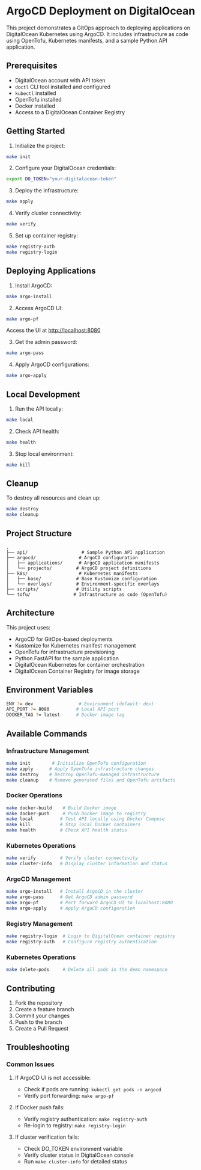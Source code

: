 # ArgoCD Deployment on DigitalOcean

This project demonstrates a GitOps approach to deploying applications on DigitalOcean Kubernetes using ArgoCD. It includes infrastructure as code using OpenTofu, Kubernetes manifests, and a sample Python API application.

## Prerequisites

- DigitalOcean account with API token
- `doctl` CLI tool installed and configured
- `kubectl` installed
- OpenTofu installed
- Docker installed
- Access to a DigitalOcean Container Registry

## Getting Started

1. Initialize the project:

```bash
make init
```

2. Configure your DigitalOcean credentials:

```bash
export DO_TOKEN="your-digitalocean-token"
```

3. Deploy the infrastructure:

```bash
make apply
```

4. Verify cluster connectivity:

```bash
make verify
```

5. Set up container registry:

```bash
make registry-auth
make registry-login
```

## Deploying Applications

1. Install ArgoCD:

```bash
make argo-install
```

2. Access ArgoCD UI:

```bash
make argo-pf
```

Access the UI at <http://localhost:8080>

3. Get the admin password:

```bash
make argo-pass
```

4. Apply ArgoCD configurations:

```bash
make argo-apply
```

## Local Development

1. Run the API locally:

```bash
make local
```

2. Check API health:

```bash
make health
```

3. Stop local environment:

```bash
make kill
```

## Cleanup

To destroy all resources and clean up:

```bash
make destroy
make cleanup
```

## Project Structure

```
.
├── api/                    # Sample Python API application
├── argocd/                # ArgoCD configuration
│   ├── applications/      # ArgoCD application manifests
│   └── projects/         # ArgoCD project definitions
├── k8s/                   # Kubernetes manifests
│   ├── base/             # Base Kustomize configuration
│   └── overlays/         # Environment-specific overlays
├── scripts/              # Utility scripts
└── tofu/                # Infrastructure as code (OpenTofu)
```

## Architecture

This project uses:

- ArgoCD for GitOps-based deployments
- Kustomize for Kubernetes manifest management
- OpenTofu for infrastructure provisioning
- Python FastAPI for the sample application
- DigitalOcean Kubernetes for container orchestration
- DigitalOcean Container Registry for image storage

## Environment Variables

```bash
ENV ?= dev                 # Environment (default: dev)
API_PORT ?= 8080          # Local API port
DOCKER_TAG ?= latest      # Docker image tag
```

## Available Commands

### Infrastructure Management

```bash
make init        # Initialize OpenTofu configuration
make apply      # Apply OpenTofu infrastructure changes
make destroy    # Destroy OpenTofu-managed infrastructure
make cleanup    # Remove generated files and OpenTofu artifacts
```

### Docker Operations

```bash
make docker-build    # Build Docker image
make docker-push     # Push Docker image to registry
make local          # Test API locally using Docker Compose
make kill           # Stop local Docker containers
make health         # Check API health status
```

### Kubernetes Operations

```bash
make verify         # Verify cluster connectivity
make cluster-info   # Display cluster information and status
```

### ArgoCD Management

```bash
make argo-install   # Install ArgoCD in the cluster
make argo-pass      # Get ArgoCD admin password
make argo-pf        # Port forward ArgoCD UI to localhost:8080
make argo-apply     # Apply ArgoCD configuration
```

### Registry Management

```bash
make registry-login  # Login to DigitalOcean container registry
make registry-auth   # Configure registry authentication
```

### Kubernetes Operations

```bash
make delete-pods     # Delete all pods in the demo namespace
```

## Contributing

1. Fork the repository
2. Create a feature branch
3. Commit your changes
4. Push to the branch
5. Create a Pull Request

## Troubleshooting

### Common Issues

1. If ArgoCD UI is not accessible:
   - Check if pods are running: `kubectl get pods -n argocd`
   - Verify port forwarding: `make argo-pf`

2. If Docker push fails:
   - Verify registry authentication: `make registry-auth`
   - Re-login to registry: `make registry-login`

3. If cluster verification fails:
   - Check DO_TOKEN environment variable
   - Verify cluster status in DigitalOcean console
   - Run `make cluster-info` for detailed status
